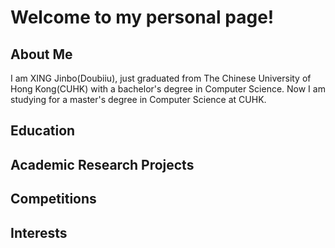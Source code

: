 # Welcome to my personal page!

## About Me

I am XING Jinbo(Doubiiu), just graduated from The Chinese University of Hong Kong(CUHK) with a bachelor's degree in Computer Science. Now I am studying for a master's degree in Computer Science at CUHK.

## Education

## Academic Research Projects

## Competitions

## Interests

<script type="text/javascript" id="clustrmaps" src="//cdn.clustrmaps.com/map_v2.js?d=ZfjB6MUuOO69KjcqGKlnk-8ghUgF5QLSxEKP0YZjTF0&cl=ffffff&w=a"></script>
